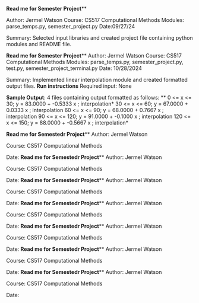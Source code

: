 ************Read me for Semester Project**************

Author: Jermel Watson
Course: CS517 Computational Methods
Modules: parse_temps.py, semester_project.py
Date:09/27/24

Summary: Selected input libraries and created project file containing python modules and README file.

************Read me for Semester Project**************
Author: Jermel Watson
Course: CS517 Computational Methods
Modules: parse_temps.py, semester_project.py, test.py, semester_project_terminal.py
Date: 10/28/2024

Summary: Implemented linear interpolation module and created formatted output files. 
**Run instructions**
Required input: None

**Sample Output**:
4 files containing output formatted as follows:
 ** 0 <= x <= 	        30; y = 	   83.0000 + 			-0.5333 x ; interpolation*
 30 <= x <= 	        60; y = 	   67.0000 + 			 0.0333 x ; interpolation
 60 <= x <= 	        90; y = 	   68.0000 + 			 0.7667 x ; interpolation
 90 <= x <= 	       120; y = 	   91.0000 + 			-0.1000 x ; interpolation
120 <= x <= 	       150; y = 	   88.0000 + 			-0.5667 x ; interpolation*

************Read me for Semestedr Project**************
Author: Jermel Watson

Course: CS517 Computational Methods

Date:
************Read me for Semestedr Project**************
Author: Jermel Watson

Course: CS517 Computational Methods

Date:
************Read me for Semestedr Project**************
Author: Jermel Watson

Course: CS517 Computational Methods

Date:
************Read me for Semestedr Project**************
Author: Jermel Watson

Course: CS517 Computational Methods

Date:
************Read me for Semestedr Project**************
Author: Jermel Watson

Course: CS517 Computational Methods

Date:
************Read me for Semestedr Project**************
Author: Jermel Watson

Course: CS517 Computational Methods

Date:
************Read me for Semestedr Project**************
Author: Jermel Watson

Course: CS517 Computational Methods

Date:

